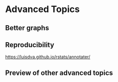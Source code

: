 # Advanced Topics

## Better graphs


## Reproducibility

https://luisdva.github.io/rstats/annotater/

## Preview of other advanced topics
